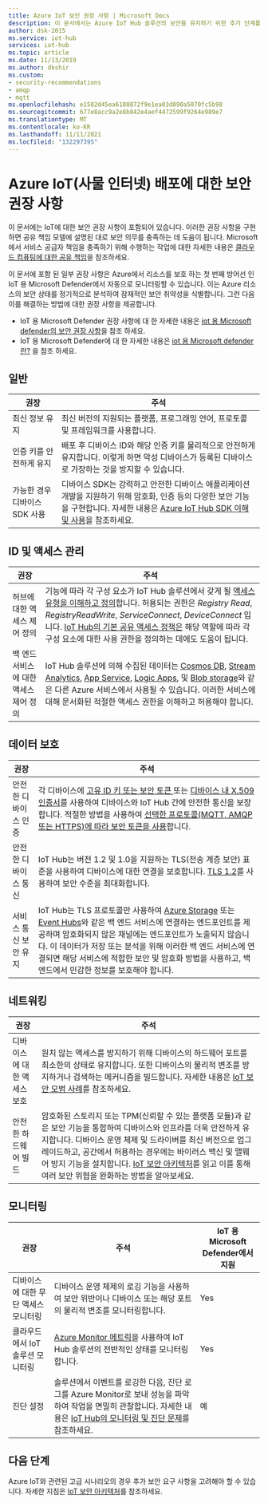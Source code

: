 ```yaml
---
title: Azure IoT 보안 권장 사항 | Microsoft Docs
description: 이 문서에서는 Azure IoT Hub 솔루션의 보안을 유지하기 위한 추가 단계를 간략히 설명합니다.
author: dsk-2015
ms.service: iot-hub
services: iot-hub
ms.topic: article
ms.date: 11/13/2019
ms.author: dkshir
ms.custom:
- security-recommendations
- amqp
- mqtt
ms.openlocfilehash: e1582d45ea6108872f9e1ea03d890a5070fc5b98
ms.sourcegitcommit: 677e8acc9a2e8b842e4aef4472599f9264e989e7
ms.translationtype: MT
ms.contentlocale: ko-KR
ms.lasthandoff: 11/11/2021
ms.locfileid: "132297395"
---
```

# <a name="security-recommendations-for-azure-internet-of-things-iot-deployment"></a>Azure IoT(사물 인터넷) 배포에 대한 보안 권장 사항

이 문서에는 IoT에 대한 보안 권장 사항이 포함되어 있습니다. 이러한 권장 사항을 구현하면 공유 책임 모델에 설명된 대로 보안 의무를 충족하는 데 도움이 됩니다. Microsoft에서 서비스 공급자 책임을 충족하기 위해 수행하는 작업에 대한 자세한 내용은 [클라우드 컴퓨팅에 대한 공유 책임](https://gallery.technet.microsoft.com/Shared-Responsibilities-81d0ff91)을 참조하세요.

이 문서에 포함 된 일부 권장 사항은 Azure에서 리소스를 보호 하는 첫 번째 방어선 인 IoT 용 Microsoft Defender에서 자동으로 모니터링할 수 있습니다. 이는 Azure 리소스의 보안 상태를 정기적으로 분석하여 잠재적인 보안 취약성을 식별합니다. 그런 다음 이를 해결하는 방법에 대한 권장 사항을 제공합니다.

- IoT 용 Microsoft Defender 권장 사항에 대 한 자세한 내용은 [iot 용 Microsoft defender의 보안 권장 사항](../security-center/security-center-recommendations.md)을 참조 하세요.
- IoT 용 Microsoft Defender에 대 한 자세한 내용은 [iot 용 Microsoft defender 란?](../security-center/security-center-introduction.md) 을 참조 하세요.

## <a name="general"></a>일반

| 권장 | 주석 |
|-|----|
| 최신 정보 유지 | 최신 버전의 지원되는 플랫폼, 프로그래밍 언어, 프로토콜 및 프레임워크를 사용합니다. |
| 인증 키를 안전하게 유지 | 배포 후 디바이스 ID와 해당 인증 키를 물리적으로 안전하게 유지합니다. 이렇게 하면 악성 디바이스가 등록된 디바이스로 가장하는 것을 방지할 수 있습니다. |
| 가능한 경우 디바이스 SDK 사용 | 디바이스 SDK는 강력하고 안전한 디바이스 애플리케이션 개발을 지원하기 위해 암호화, 인증 등의 다양한 보안 기능을 구현합니다. 자세한 내용은 [Azure IoT Hub SDK 이해 및 사용](../iot-hub/iot-hub-devguide-sdks.md)을 참조하세요. |

## <a name="identity-and-access-management"></a>ID 및 액세스 관리 

| 권장 | 주석 |
|-|----|
| 허브에 대한 액세스 제어 정의 | 기능에 따라 각 구성 요소가 IoT Hub 솔루션에서 갖게 될 [액세스 유형을 이해하고 정의](iot-security-deployment.md#securing-the-cloud)합니다. 허용되는 권한은 *Registry Read*, *RegistryReadWrite*, *ServiceConnect*, *DeviceConnect* 입니다. [IoT Hub의 기본 공유 액세스 정책은](../iot-hub/iot-hub-dev-guide-sas.md#access-control-and-permissions) 해당 역할에 따라 각 구성 요소에 대한 사용 권한을 정의하는 데에도 도움이 됩니다. |
| 백 엔드 서비스에 대한 액세스 제어 정의 | IoT Hub 솔루션에 의해 수집된 데이터는 [Cosmos DB](../cosmos-db/index.yml), [Stream Analytics](../stream-analytics/index.yml), [App Service](../app-service/index.yml), [Logic Apps](../logic-apps/index.yml), 및 [Blob storage](../storage/blobs/storage-blobs-introduction.md)와 같은 다른 Azure 서비스에서 사용될 수 있습니다. 이러한 서비스에 대해 문서화된 적절한 액세스 권한을 이해하고 허용해야 합니다. |

## <a name="data-protection"></a>데이터 보호

| 권장 | 주석 |
|-|----|
| 안전한 디바이스 인증 | 각 디바이스에 [고유 ID 키 또는 보안 토큰 ](iot-security-deployment.md#iot-hub-security-tokens) 또는 [디바이스 내 X.509 인증서](iot-security-deployment.md#x509-certificate-based-device-authentication)를 사용하여 디바이스와 IoT Hub 간에 안전한 통신을 보장합니다. 적절한 방법을 사용하여 [ 선택한 프로토콜(MQTT, AMQP 또는 HTTPS)에 따라 보안 토큰을 사용](../iot-hub/iot-hub-dev-guide-sas.md)합니다. |
| 안전한 디바이스 통신 | IoT Hub는 버전 1.2 및 1.0을 지원하는 TLS(전송 계층 보안) 표준을 사용하여 디바이스에 대한 연결을 보호합니다. [TLS 1.2](https://tools.ietf.org/html/rfc5246)를 사용하여 보안 수준을 최대화합니다. |
| 서비스 통신 보안 유지 | IoT Hub는 TLS 프로토콜만 사용하여 [Azure Storage](../storage/index.yml) 또는 [Event Hubs](../event-hubs/index.yml)와 같은 백 엔드 서비스에 연결하는 엔드포인트를 제공하며 암호화되지 않은 채널에는 엔드포인트가 노출되지 않습니다. 이 데이터가 저장 또는 분석을 위해 이러한 백 엔드 서비스에 연결되면 해당 서비스에 적합한 보안 및 암호화 방법을 사용하고, 백 엔드에서 민감한 정보를 보호해야 합니다. |

## <a name="networking"></a>네트워킹

| 권장 | 주석 |
|-|----|
| 디바이스에 대한 액세스 보호 | 원치 않는 액세스를 방지하기 위해 디바이스의 하드웨어 포트를 최소한의 상태로 유지합니다. 또한 디바이스의 물리적 변조를 방지하거나 검색하는 메커니즘을 빌드합니다. 자세한 내용은 [IoT 보안 모범 사례](iot-security-best-practices.md)를 참조하세요. |
| 안전한 하드웨어 빌드 | 암호화된 스토리지 또는 TPM(신뢰할 수 있는 플랫폼 모듈)과 같은 보안 기능을 통합하여 디바이스와 인프라를 더욱 안전하게 유지합니다. 디바이스 운영 체제 및 드라이버를 최신 버전으로 업그레이드하고, 공간에서 허용하는 경우에는 바이러스 백신 및 맬웨어 방지 기능을 설치합니다. [IoT 보안 아키텍처](iot-security-architecture.md)를 읽고 이를 통해 여러 보안 위협을 완화하는 방법을 알아보세요. |

## <a name="monitoring"></a>모니터링

| 권장 | 주석 | IoT 용 Microsoft Defender에서 지원 |
|-|----|--|
| 디바이스에 대한 무단 액세스 모니터링 |  디바이스 운영 체제의 로깅 기능을 사용하여 보안 위반이나 디바이스 또는 해당 포트의 물리적 변조를 모니터링합니다. | Yes |
| 클라우드에서 IoT 솔루션 모니터링 | [Azure Monitor 메트릭](../iot-hub/monitor-iot-hub.md)을 사용하여 IoT Hub 솔루션의 전반적인 상태를 모니터링합니다. | Yes |
| 진단 설정 | 솔루션에서 이벤트를 로깅한 다음, 진단 로그를 Azure Monitor로 보내 성능을 파악하여 작업을 면밀히 관찰합니다. 자세한 내용은 [IoT Hub의 모니터링 및 진단 문제](../iot-hub/monitor-iot-hub.md)를 참조하세요. | 예 |

## <a name="next-steps"></a>다음 단계

Azure IoT와 관련된 고급 시나리오의 경우 추가 보안 요구 사항을 고려해야 할 수 있습니다. 자세한 지침은 [IoT 보안 아키텍처](iot-security-architecture.md)를 참조하세요.
